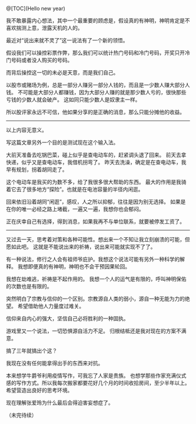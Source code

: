 @[TOC](Hello new year)

我不敢暴露内心想法，其中一个最重要的顾虑是，假设真的有神明，神明肯定是不喜欢揣测上意，泄露天机的人的。

最近对“说出来就不灵了”这一说法有了一个新的领悟。

假设我们可以操控彩票作弊，那么我们可以统计热门号码和冷门号码，开奖只开冷门号码或者没人购买的号码。

而背后操控这一切的未必是天意，而是我们自己。

以股市或赌场为例，总是一部分人赚另一部分人钱的，而且是一少数人赚大部分人钱。
不可能是大部分人都赚钱，因为大部分人赚的就是那少数人亏的，很快那些亏钱的少数人就会破产。
这如同只能少数人是奴隶主一样。

所以股评家永远不可信，他如果分享的是正确的消息，那么只能分摊他的收益。

----------
以上内容无意义。

写这篇文章另外一个目的是测试现在这个输入法。

大前天准备去吃锅巴菜，碰上似乎是查电动车的，赶紧调头退了回来。
前天去拿快递，似乎又是查电动车，我借机拐弯了。
昨天去洗澡，确定是在查电动车，我早有规划，拐着胡同走了。

这个电动车是我买的为数不多，给了我很多很大帮助的东西。
最大的作用是我骑着它去了很多地方“探险”。也就是在电池容量的半径内闲逛。

回来依旧沿着胡同“闲逛”，感叹，人之所以抑郁，往往是因为别无选择。
如果是在你的唯一必经之路上堵截，一遍又一遍，我想你也会郁闷。

正在庆幸自己有选择，得到消息，如果我再不与单位联系，就要被停发工资了。

---

又过去一天，思考着对策和各种可能性。想出来一个不知让我立刻崩溃的可能，但愿如此吧。
这就是不能说出来的祈祷，说出来可能就实现不了了。

有一种说法，修行之人会有祖师爷庇护。我想这个说法可能有另外一种科学的解释。
我想即便真的有神明，神明也不会干预因果轮回。

我想在劫难逃，祈祷是不起作用的。
我想一个人的运气是有限的，呼叫神明保佑的次数也是有限的。

突然明白了宗教与信仰的一个区别。宗教源自人类的弱小，源自一种无能为力的绝望。
希望借助他人力量度过难关。

信仰来自内心的强大，坚信自己必将胜利的一种固执。

游戏里又一个说法，一切恐惧源自活力不足。
归根结柢还是我对现在的方案不满意。

搞了三年就搞出个这？

我现在没有任何能拿得出手的东西来对抗。

本来想学牛爵爷利用疫情写作，可我忘了人家是贵族。
也想学那些作家充满仪式感的写作方式。所以我每次搬家都要花好几个月的时间收拾房间，至少半年以上。
希望营造出良好的思考环境。

现在理解张爱玲为什么最后会得迫害妄想症了。

（未完待续）